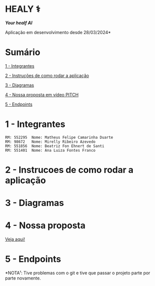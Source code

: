 # HEALY ⚕️
***Your healf AI***

Aplicação em desenvolvimento desde 28/03/2024*


# Sumário

[1 - Integrantes](#_Integrantes)

[2 - Instruções de como rodar a aplicação](#_Instruicoes)

[3 - Diagramas](#_Diagramas)

[4 - Nossa proposta em vídeo PITCH](#_Picth)

[5 - Endpoints](#_Endpoints)


<a id="_Integrantes"></a>

# 1 - Integrantes
    RM: 552295  Nome: Matheus Felipe Camarinha Duarte
    RM: 98672   Nome: Mirelly Ribeiro Azevedo
    RM: 551856  Nome: Beatriz Fon Ehnert de Santi
    RM: 551401  Nome: Ana Luiza Fontes Franco


<a id="_Instruicoes"></a>

# 2 - Instrucoes de como rodar a aplicação


<a id="_Diagramas"></a>

# 3 - Diagramas


<a id="_Picth"></a>

# 4 - Nossa proposta
[Veja aqui!](#https://www.youtube.com/)

<a id="_Endpoint"></a>
# 5 - Endpoints


*NOTA¹: Tive problemas com o git e tive que passar o projeto parte por parte novamente.

